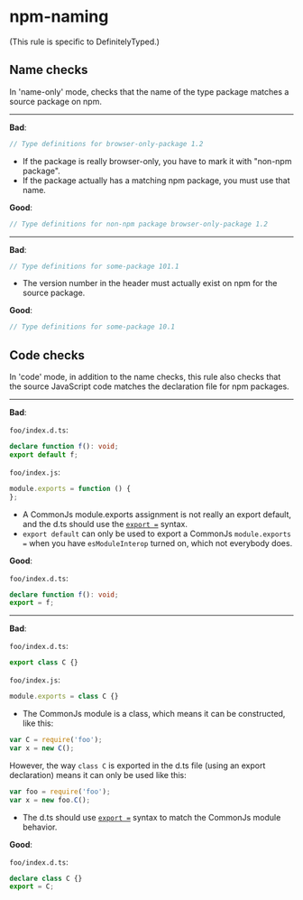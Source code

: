 # npm-naming

(This rule is specific to DefinitelyTyped.)

## Name checks
In 'name-only' mode, checks that the name of the type package matches a source package on npm.

---

**Bad**:

```ts
// Type definitions for browser-only-package 1.2
```

* If the package is really browser-only, you have to mark it with "non-npm package".
* If the package actually has a matching npm package, you must use that name.

**Good**:

```ts
// Type definitions for non-npm package browser-only-package 1.2
```

---

**Bad**:

```ts
// Type definitions for some-package 101.1
```

* The version number in the header must actually exist on npm for the source package.

**Good**:

```ts
// Type definitions for some-package 10.1
```

## Code checks

In 'code' mode, in addition to the name checks, this rule also checks that the source JavaScript code matches the declaration file for npm packages.

---

**Bad**:

`foo/index.d.ts`:

```ts
declare function f(): void;
export default f;
```

`foo/index.js`:

```js
module.exports = function () {
};
```

* A CommonJs module.exports assignment is not really an export default, and the d.ts should use the [`export =`](https://www.typescriptlang.org/docs/handbook/modules.html#export--and-import--require) syntax.
* `export default` can only be used to export a CommonJs `module.exports =` when you have `esModuleInterop` turned on, which not everybody does.

**Good**:

`foo/index.d.ts`:

```ts
declare function f(): void;
export = f;
```

---

**Bad**:

`foo/index.d.ts`:

```ts
export class C {}
```

`foo/index.js`:

```js
module.exports = class C {}
```

* The CommonJs module is a class, which means it can be constructed, like this:
```js
var C = require('foo');
var x = new C();
```
However, the way `class C` is exported in the d.ts file (using an export declaration) means it can only be used like this:
```ts
var foo = require('foo');
var x = new foo.C(); 
```

* The d.ts should use [`export =`](https://www.typescriptlang.org/docs/handbook/modules.html#export--and-import--require) syntax to match the CommonJs module behavior.

**Good**:

`foo/index.d.ts`:

```ts
declare class C {}
export = C;
```
